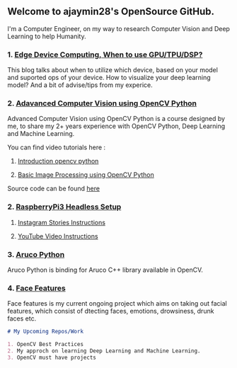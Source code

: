 ## Welcome to ajaymin28's OpenSource GitHub.

I'm a Computer Engineer, on my way to research Computer Vision and Deep Learning to help Humanity.

### 1. [Edge Device Computing, When to use GPU/TPU/DSP?](https://cvforeveryone28.blogspot.com/2021/01/the-era-of-edge-computing-utilizing.html)

This blog talks about when to utilize which device, based on your model and suported ops of your device. How to visualize your deep learning model? And a bit of advise/tips from my experice.

### 2. [Adavanced Computer Vision using OpenCV Python](https://github.com/ajaymin28/Advanced-Computer-Vision-using-OpenCV-Python)

Advanced Computer Vision using OpenCV Python is a course designed by me, to share my 2+ years experience with OpenCV Python, Deep Learning and Machine Learning.


You can find video tutorials here : 
1. [Introduction opencv python](https://www.youtube.com/playlist?list=PLwRoxHWReaEhVFjTeKlifKUimbw6ZyV7K)

2. [Basic Image Processing using OpenCV Python](https://www.youtube.com/playlist?list=PLwRoxHWReaEiW7Jre38mlmzCZr2GPetIs)

Source code can be found [here](https://github.com/ajaymin28/Advanced-Computer-Vision-using-OpenCV-Python)

### 2. [RaspberryPi3 Headless Setup](https://www.youtube.com/playlist?list=PLwRoxHWReaEj30e1XPHCDIwTnX-9c1rP-)

1. [Instagram Stories Instructions](https://www.instagram.com/stories/highlights/18084119950173813/)

2. [YouTube Video Instructions](https://www.youtube.com/playlist?list=PLwRoxHWReaEj30e1XPHCDIwTnX-9c1rP-)

### 3. [Aruco Python](https://github.com/ajaymin28/Aruco_python)

Aruco Python is binding for Aruco C++ library available in OpenCV.

### 4. [Face Features](https://face-features.herokuapp.com/)

Face features is my current ongoing project which aims on taking out facial features, which consist of dtecting faces, emotions, drowsiness, drunk faces etc.


```markdown
# My Upcoming Repos/Work 

1. OpenCV Best Practices
2. My approch on learning Deep Learning and Machine Learning.
3. OpenCV must have projects

```
